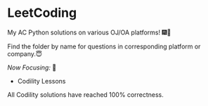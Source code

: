 # LeetCoding

My AC Python solutions on various OJ/OA platforms! 🎆🥳

Find the folder by name for questions in corresponding platform or company.😇

*Now Focusing:* 🧐
+ Codility Lessons

All Codility solutions have reached 100% correctness.

